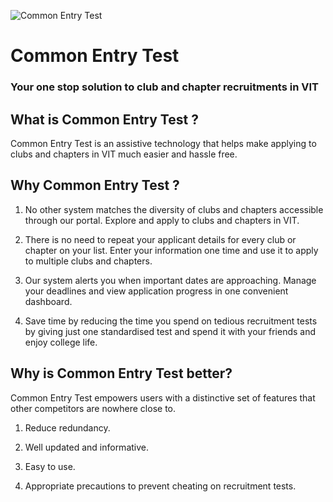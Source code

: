![Common Entry Test](https://github.com/akshatvg/common-entry-test/blob/master/Frontend/img/header.png "Common Entry Test")

# Common Entry Test

### Your one stop solution to club and chapter recruitments in VIT


## What is Common Entry Test ?

Common Entry Test is an assistive technology that helps make applying to clubs and chapters in VIT much easier and hassle free. 


## Why Common Entry Test ?

1) No other system matches the diversity of clubs and chapters accessible through our portal. Explore and apply to clubs and chapters in VIT.

2) There is no need to repeat your applicant details for every club or chapter on your list. Enter your information one time and use it to apply to multiple clubs and chapters.

3) Our system alerts you when important dates are approaching. Manage your deadlines and view application progress in one convenient dashboard.

4) Save time by reducing the time you spend on tedious recruitment tests by giving just one standardised test and spend it with your friends and enjoy college life.


## Why is Common Entry Test better?

Common Entry Test empowers users with a distinctive set of features that other competitors are nowhere close to.

1) Reduce redundancy.

2) Well updated and informative.

3) Easy to use.

4) Appropriate precautions to prevent cheating on recruitment tests.
